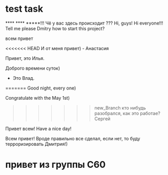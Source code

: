 # test task
**** **** *****!!! Чё у вас здесь происходит ???
Hi, guys!
Hi everyone!!!
Tell me please Dmitry how to start this project?

всем привет

<<<<<<< HEAD
И от меня привет) - Анастасия

Привет, это Илья.
 
Доброго времени суток) 
 - Это Влад.

=======
Good night, every one)

Congratulate with the May 1st)
>>>>>>> new_Branch
кто нибудь разобрался, как это работае? Сергей

Привет всем!
Have a nice day!

Всем привет! Вроде правильно все сделал, если нет, то буду терроризировать Дмитрия!)

# привет из группы C60
